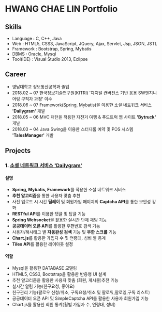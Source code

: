 # HWANG CHAE LIN Portfolio

##  **Skills**
  * Language : C, C++, Java
  * Web : HTML5, CSS3, JavaScript, JQuery, Ajax, Servlet, Jsp, JSON, JSTL
  * Framework : Bootstrap, Spring, Mybatis
  * DBMS : Oracle, Mysql
  * Tool(IDE) : Visual Studio 2013, Eclipse 
  
##  **Career**
  * 영남대학교 정보통신공학과 졸업
  * 2018.02 ~ 07
    한국정보기술연구원(KITRI) '디지털 컨버전스 기반 응용 SW엔지니어링 구직자 과정' 이수
  * 2018.06 ~ 07
    Framework(Spring, Mybatis)을 이용한 소셜 네트워크 서비스 **'Dailygram'** 개발
  * 2018.05 ~ 06
    MVC 패턴을 적용한 자전거 여행 & 푸드트럭 웹 사이트 **'Bytruck'** 개발
  * 2018.03 ~ 04
    Java Swing을 이용한 스터디룸 예약 및 POS 시스템 **'TalesManager'** 개발

## **Projects**
### 1. [소셜 네트워크 서비스 **'Dailygram'**](https://github.com/zzaenni515/Dailygram)
   #### 설명
   * **Spring, Mybatis, Framework**를 적용한 소셜 네트워크 서비스
   * **추천 알고리즘**을 통한 사용자 맞춤 추천
   * 사진 업로드 시 시간 **딜레이** 및 회원가입 페이지의 **Captcha API**를 통한 보안성 강화
   * **RESTful API**를 이용한 댓글 및 답글 기능
   * **Spring Websocket**을 활용한 실시간 단체 채팅 기능
   * **공공데이터 오픈 API**를 활용한 우편번호 검색 기능
   * 사용자/해시태그 별 **자동완성 검색** 기능 및 **무한 스크롤** 기능
   * **Chart.js**를 활용한 가입자 수 및 연령대, 성비 별 통계
   * **Tiles API**를 활용한 레이아웃 설정
   
   #### 역할
   * Mysql을 활용한 DATABASE 모델링
   * HTML5, CSS3, Bootstrap을 활용한 반응형 UI 설계
   * 추천 알고리즘을 활용한 사용자 맞춤 (회원, 게시물)추천 기능
   * 실시간 알림 기능(친구요청, 좋아요)
   * 친구관리 기능(팔로우 신청/취소, 구독요청/취소 및 팔로워,팔로잉,구독 리스트)
   * 공공데이터 오픈 API 및 SimpleCaptcha API를 활용한 사용자 회원가입 기능
   * Chart.js를 활용한 회원 통계(월별 가입자 수, 연령대, 성비) 
  
